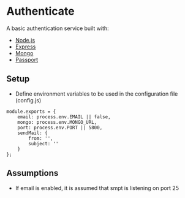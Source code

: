 # Authenticate

A basic authentication service built with:

- [Node.js][node]
- [Express][express]
- [Mongo][mongo]
- [Passport][passport]

## Setup

- Define environment variables to be used in the configuration file (config.js)
```
module.exports = {
    email: process.env.EMAIL || false,
    mongo: process.env.MONGO_URL,
    port: process.env.PORT || 5800,
    sendMail: {
        from: '',
        subject: ''
    }
};
```

## Assumptions

- If email is enabled, it is assumed that smpt is listening on port 25


[node]: https://nodejs.org
[express]: http://expressjs.com/
[mongo]: https://www.mongodb.org/
[passport]: http://passportjs.org/
